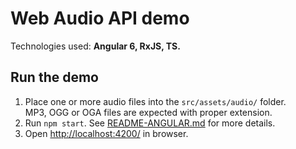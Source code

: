 # Web Audio API demo

Technologies used: **Angular 6, RxJS, TS.**

## Run the demo

1. Place one or more audio files into the `src/assets/audio/` folder.  
   MP3, OGG or OGA files are expected with proper extension.
1. Run `npm start`. See [README-ANGULAR.md](./README-ANGULAR.md) for more details.
1. Open [http://localhost:4200/](http://localhost:4200/) in browser.
